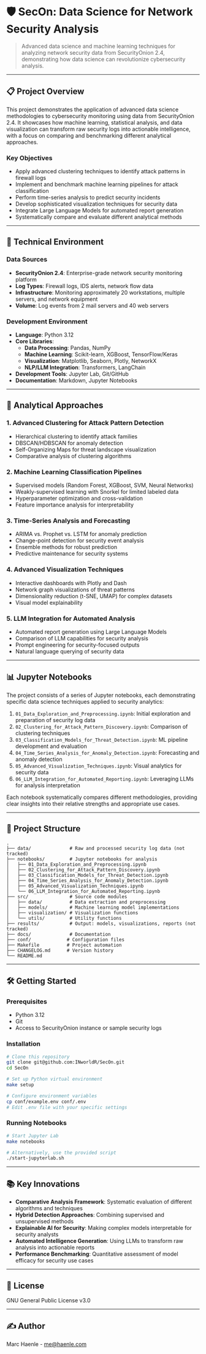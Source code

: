 # 🛡️ SecOn: Data Science for Network Security Analysis

> Advanced data science and machine learning techniques for analyzing network security data from SecurityOnion 2.4, demonstrating how data science can revolutionize cybersecurity analysis.

---

## 📋 Project Overview

This project demonstrates the application of advanced data science methodologies to cybersecurity monitoring using data from SecurityOnion 2.4. It showcases how machine learning, statistical analysis, and data visualization can transform raw security logs into actionable intelligence, with a focus on comparing and benchmarking different analytical approaches.

### Key Objectives

- Apply advanced clustering techniques to identify attack patterns in firewall logs
- Implement and benchmark machine learning pipelines for attack classification
- Perform time-series analysis to predict security incidents
- Develop sophisticated visualization techniques for security data
- Integrate Large Language Models for automated report generation
- Systematically compare and evaluate different analytical methods

---

## 🔧 Technical Environment

### Data Sources
- **SecurityOnion 2.4**: Enterprise-grade network security monitoring platform
- **Log Types**: Firewall logs, IDS alerts, network flow data
- **Infrastructure**: Monitoring approximately 20 workstations, multiple servers, and network equipment
- **Volume**: Log events from 2 mail servers and 40 web servers

### Development Environment
- **Language**: Python 3.12
- **Core Libraries**:
  - **Data Processing**: Pandas, NumPy
  - **Machine Learning**: Scikit-learn, XGBoost, TensorFlow/Keras
  - **Visualization**: Matplotlib, Seaborn, Plotly, NetworkX
  - **NLP/LLM Integration**: Transformers, LangChain
- **Development Tools**: Jupyter Lab, Git/GitHub
- **Documentation**: Markdown, Jupyter Notebooks

---

## 🚀 Analytical Approaches

### 1. Advanced Clustering for Attack Pattern Detection
- Hierarchical clustering to identify attack families
- DBSCAN/HDBSCAN for anomaly detection
- Self-Organizing Maps for threat landscape visualization
- Comparative analysis of clustering algorithms

### 2. Machine Learning Classification Pipelines
- Supervised models (Random Forest, XGBoost, SVM, Neural Networks)
- Weakly-supervised learning with Snorkel for limited labeled data
- Hyperparameter optimization and cross-validation
- Feature importance analysis for interpretability

### 3. Time-Series Analysis and Forecasting
- ARIMA vs. Prophet vs. LSTM for anomaly prediction
- Change-point detection for security event analysis
- Ensemble methods for robust prediction
- Predictive maintenance for security systems

### 4. Advanced Visualization Techniques
- Interactive dashboards with Plotly and Dash
- Network graph visualizations of threat patterns
- Dimensionality reduction (t-SNE, UMAP) for complex datasets
- Visual model explainability

### 5. LLM Integration for Automated Analysis
- Automated report generation using Large Language Models
- Comparison of LLM capabilities for security analysis
- Prompt engineering for security-focused outputs
- Natural language querying of security data

---

## 📊 Jupyter Notebooks

The project consists of a series of Jupyter notebooks, each demonstrating specific data science techniques applied to security analytics:

1. `01_Data_Exploration_and_Preprocessing.ipynb`: Initial exploration and preparation of security log data
2. `02_Clustering_for_Attack_Pattern_Discovery.ipynb`: Comparison of clustering techniques
3. `03_Classification_Models_for_Threat_Detection.ipynb`: ML pipeline development and evaluation
4. `04_Time_Series_Analysis_for_Anomaly_Detection.ipynb`: Forecasting and anomaly detection
5. `05_Advanced_Visualization_Techniques.ipynb`: Visual analytics for security data
6. `06_LLM_Integration_for_Automated_Reporting.ipynb`: Leveraging LLMs for analysis interpretation

Each notebook systematically compares different methodologies, providing clear insights into their relative strengths and appropriate use cases.

---

## 📁 Project Structure

```
.
├── data/              # Raw and processed security log data (not tracked)
├── notebooks/         # Jupyter notebooks for analysis
│   ├── 01_Data_Exploration_and_Preprocessing.ipynb
│   ├── 02_Clustering_for_Attack_Pattern_Discovery.ipynb
│   ├── 03_Classification_Models_for_Threat_Detection.ipynb
│   ├── 04_Time_Series_Analysis_for_Anomaly_Detection.ipynb
│   ├── 05_Advanced_Visualization_Techniques.ipynb
│   └── 06_LLM_Integration_for_Automated_Reporting.ipynb
├── src/               # Source code modules
│   ├── data/          # Data extraction and preprocessing
│   ├── models/        # Machine learning model implementations
│   ├── visualization/ # Visualization functions
│   └── utils/         # Utility functions
├── results/           # Output: models, visualizations, reports (not tracked)
├── docs/              # Documentation
├── conf/             # Configuration files
├── Makefile          # Project automation
├── CHANGELOG.md      # Version history
└── README.md
```

---

## 🛠️ Getting Started

### Prerequisites

- Python 3.12
- Git
- Access to SecurityOnion instance or sample security logs

### Installation

```bash
# Clone this repository
git clone git@github.com:INworldR/SecOn.git
cd SecOn

# Set up Python virtual environment
make setup

# Configure environment variables
cp conf/example.env conf/.env
# Edit .env file with your specific settings
```

### Running Notebooks

```bash
# Start Jupyter Lab
make notebooks

# Alternatively, use the provided script
./start-jupyterlab.sh
```

---

## 📚 Key Innovations

- **Comparative Analysis Framework**: Systematic evaluation of different algorithms and techniques
- **Hybrid Detection Approaches**: Combining supervised and unsupervised methods
- **Explainable AI for Security**: Making complex models interpretable for security analysts
- **Automated Intelligence Generation**: Using LLMs to transform raw analysis into actionable reports
- **Performance Benchmarking**: Quantitative assessment of model efficacy for security use cases

---

## 📄 License

GNU General Public License v3.0

---

## ✍️ Author

Marc Haenle - me@haenle.com
